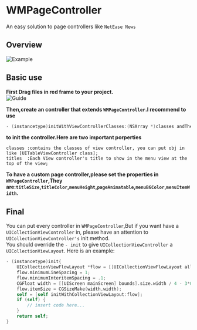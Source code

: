 # WMPageController
An easy solution to page controllers like `NetEase News`
## Overview
![Example](https://github.com/wangmchn/WMPageController/blob/master/WMPageController/ScreenShot/ScreenShot.gif)
## Basic use

**First Drag files in red frame to your project.**<br>
![Guide](https://github.com/wangmchn/WMPageController/blob/master/WMPageController/ScreenShot/guide1.png)

**Then,create an controller that extends `WMPageController`.I recommend to use**<br>
```objective-c
- (instancetype)initWithViewControllerClasses:(NSArray *)classes andTheirTitles:(NSArray *)titles;
```
**to init the controller.Here are two important porperties**<br>

    classes :contains the classes of view controller, you can put obj in like [UITableViewController class];
    titles  :Each View controller's title to show in the menu view at the top of the view;

**To have a custom page controller,please set the properties in `WMPageController`,They are:`titleSize`,`titleColor`,`menuHeight`,`pageAnimatable`,`menuBGColor`,`menuItemWidth`.**

## Final
You can put every controller in `WMPageController`,But if you want have a `UICollectionViewController` in, please have an attention to `UICollectionViewController's` init method.<br>
You should override the `- init` to give `UICollectionViewController` a `UICollectionViewLayout`.
Here is an example:
```objective-c
- (instancetype)init{
    UICollectionViewFlowLayout *flow = [[UICollectionViewFlowLayout alloc] init];
    flow.minimumLineSpacing = 1;
    flow.minimumInteritemSpacing = .1;
    CGFloat width = [[UIScreen mainScreen] bounds].size.width / 4 - 3*0.1;
    flow.itemSize = CGSizeMake(width,width);
    self = [self initWithCollectionViewLayout:flow];
    if (self) {
        // insert code here...
    }
    return self;
}
```
